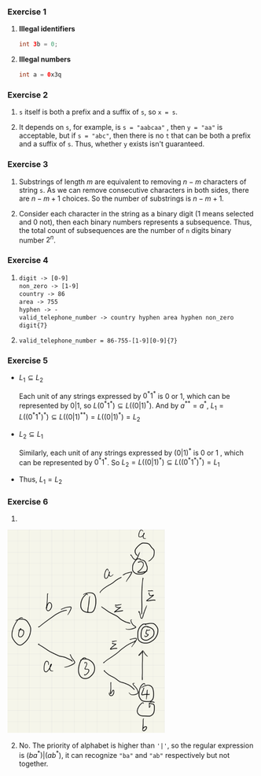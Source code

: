 ### Exercise 1

1. **Illegal identifiers**

   ```java
   int 3b = 0;
   ```

2. **Illegal numbers**

   ```java
   int a = 0x3q
   ```

   

### Exercise 2

1.  `s` itself is both a prefix and a suffix of `s`, so `x = s`.

2. It depends on `s`, for example, is `s = "aabcaa"` , then `y = "aa"` is acceptable, but if `s = "abc"`, then there is no `t` that can be both  a prefix and a suffix of `s`. Thus, whether `y` exists isn't guaranteed.



### Exercise 3

1. Substrings of length $m$ are equivalent to removing $n - m$ characters of string `s`. As we can remove consecutive characters in both sides, there are $n - m + 1$ choices. So the number of substrings is $n - m + 1$.

2. Consider each character in the string as a binary digit ($1$ means selected and $0$ not), then each binary numbers represents a subsequence. Thus, the total count of subsequences are the number of `n` digits binary number $2^n$.

   

### Exercise 4

1. ```
   digit -> [0-9]
   non_zero -> [1-9]
   country -> 86
   area -> 755
   hyphen -> -
   valid_telephone_number -> country hyphen area hyphen non_zero digit{7}
   ```

2. ```
   valid_telephone_number = 86-755-[1-9][0-9]{7}
   ```



### Exercise 5

- $L_1 \subseteq L_2$

  Each unit of any strings expressed by $0^*1^*$ is $0$ or $1$, which can be represented by $0|1$, so $L(0^*1^*) \subseteq L((0|1)^*)$. And by $a^{**} = a^*$, $L_1 = L((0^*1^*)^*) \subseteq L((0|1)^{**}) = L((0|1)^*) = L_2$

- $L_2 \subseteq L_1$

  Similarly, each unit of any strings expressed by $(0|1)^*$ is $0$ or $1$ , which can be represented by $0^*1^*$. So $L_2 = L((0|1)^*) \subseteq L((0^*1^*)^*) = L_1$

- Thus, $L_1 = L_2$



### Exercise 6

1. 

   ![Transition Diagram](transition_diagram.png#pic_center)

2. No. The priority of alphabet is higher than `'|'`, so the regular expression is $(ba^*)|(ab^*)$, it can recognize `"ba"` and `"ab"` respectively but not together.